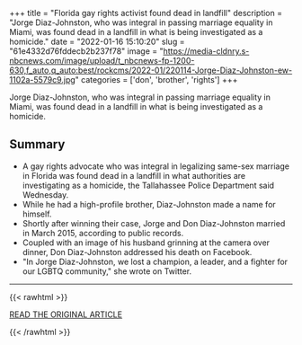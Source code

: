 +++
title = "Florida gay rights activist found dead in landfill"
description = "Jorge Diaz-Johnston, who was integral in passing marriage equality in Miami, was found dead in a landfill in what is being investigated as a homicide."
date = "2022-01-16 15:10:20"
slug = "61e4332d76fddecb2b237f78"
image = "https://media-cldnry.s-nbcnews.com/image/upload/t_nbcnews-fp-1200-630,f_auto,q_auto:best/rockcms/2022-01/220114-Jorge-Diaz-Johnston-ew-1102a-5579c9.jpg"
categories = ['don', 'brother', 'rights']
+++

Jorge Diaz-Johnston, who was integral in passing marriage equality in Miami, was found dead in a landfill in what is being investigated as a homicide.

## Summary

- A gay rights advocate who was integral in legalizing same-sex marriage in Florida was found dead in a landfill in what authorities are investigating as a homicide, the Tallahassee Police Department said Wednesday.
- While he had a high-profile brother, Diaz-Johnston made a name for himself.
- Shortly after winning their case, Jorge and Don Diaz-Johnston married in March 2015, according to public records.
- Coupled with an image of his husband grinning at the camera over dinner, Don Diaz-Johnston addressed his death on Facebook.
- "In Jorge Diaz-Johnston, we lost a champion, a leader, and a fighter for our LGBTQ community," she wrote on Twitter.

---

{{< rawhtml >}}
  <p class="article-category">
    <a target="_blank" href="https://www.nbcnews.com/nbc-out/out-news/florida-gay-rights-activist-found-dead-landfill-rcna12234">READ THE ORIGINAL ARTICLE</a>
  </p>
{{< /rawhtml >}}
